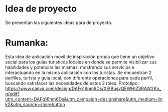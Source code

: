 # Idea de proyecto
Se presentan las siguientes ideas para de proyecto. 
# Rumanka: 
Esta idea de aplicación movil de inspiración propia que tiene un objetivo social para los guias turisticos locales en donde se permite visibilizar sus habilidades y potenciar las mismas, mostrando sus servicios e interactuando en la misma aplicación con los turistas. Se encuentran 2 perfiles, turista y guia local, con diferente operaciones para cada perfil, buscando satisfacer las necesidades de estos 2 roles. 
Prototipo: https://www.canva.com/design/DAFg16nm6Ds/XEtBusvQEWHlZSRAW2Kn_g/edit?utm_content=DAFg16nm6Ds&utm_campaign=designshare&utm_medium=link2&utm_source=sharebutton
#
